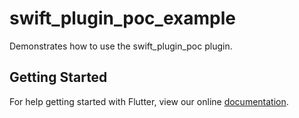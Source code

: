 # swift_plugin_poc_example

Demonstrates how to use the swift_plugin_poc plugin.

## Getting Started

For help getting started with Flutter, view our online
[documentation](http://flutter.io/).
